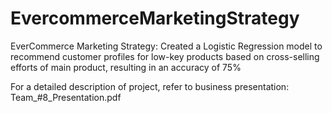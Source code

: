 # EvercommerceMarketingStrategy

EverCommerce Marketing Strategy: Created a Logistic Regression model to recommend customer profiles for low-key products based on cross-selling efforts of main product, resulting in an accuracy of 75%

For a detailed description of project, refer to business presentation: Team_#8_Presentation.pdf 
